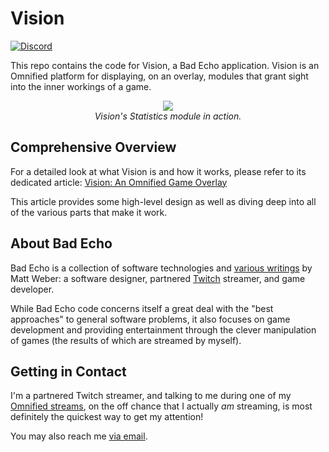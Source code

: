 # Vision
[![Discord](https://img.shields.io/discord/348353194801364992?style=flat-square&label=Discord&logo=discord&logoColor=white&color=7289DA)](https://discord.gg/omni) 

This repo contains the code for Vision, a Bad Echo application. Vision is an Omnified platform for displaying, on an overlay, modules that grant sight into the inner workings of a game.

<p align="center">
	<img src="https://badecho.com/wp-content/uploads/2023/03/VisionStatisticsCropped.png" />
	<br/>
	<em>Vision's Statistics module in action.</em>
</p>

## Comprehensive Overview

For a detailed look at what Vision is and how it works, please refer to its dedicated article:
[Vision: An Omnified Game Overlay](https://badecho.com/index.php/2022/02/14/vision/)

This article provides some high-level design as well as diving deep into all of the various parts that make it work.

## About Bad Echo
Bad Echo is a collection of software technologies and [various writings](https://badecho.com) by Matt Weber: a software designer, partnered [Twitch](https://twitch.tv/omni) streamer, and game developer.

While Bad Echo code concerns itself a great deal with the "best approaches" to general software problems, it also focuses on game development and providing entertainment through the clever manipulation of games (the results of which are streamed by myself).

## Getting in Contact
I'm a partnered Twitch streamer, and talking to me during one of my [Omnified streams](https://twitch.tv/omni), on the off chance that I actually _am_ streaming, is most definitely the quickest way to get my attention!

You may also reach me [via email](mailto:matt@badecho.com).